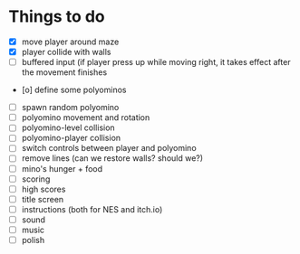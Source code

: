 # Things to do

- [x] move player around maze
- [x] player collide with walls
- [ ] buffered input (if player press up while moving right, it takes effect after the movement finishes
- [o] define some polyominos
- [ ] spawn random polyomino
- [ ] polyomino movement and rotation
- [ ] polyomino-level collision
- [ ] polyomino-player collision
- [ ] switch controls between player and polyomino
- [ ] remove lines (can we restore walls? should we?)
- [ ] mino's hunger + food
- [ ] scoring
- [ ] high scores
- [ ] title screen
- [ ] instructions (both for NES and itch.io)
- [ ] sound
- [ ] music
- [ ] polish
